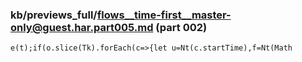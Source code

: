 ### kb/previews_full/flows__time-first__master-only@guest.har.part005.md (part 002)

```md
e(t);if(o.slice(Tk).forEach(c=>{let u=Nt(c.startTime),f=Nt(Math
```

```
